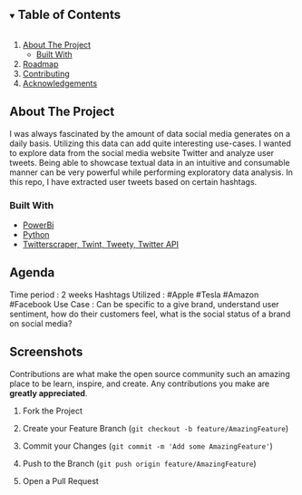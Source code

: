 <!-- TABLE OF CONTENTS -->
<details open="open">
  <summary><h2 style="display: inline-block">Table of Contents</h2></summary>
  <ol>
    <li>
      <a href="#about-the-project">About The Project</a>
      <ul>
        <li><a href="#built-with">Built With</a></li>
      </ul>
    </li>
    <li><a href="#agenda">Roadmap</a></li>
    <li><a href="#screenshots">Contributing</a></li>
    <li><a href="#Contact">Acknowledgements</a></li>
  </ol>
</details>



<!-- ABOUT THE PROJECT -->
## About The Project

I was always fascinated by the amount of data social media generates on a daily basis. Utilizing this data can add quite interesting use-cases. I wanted to explore data from the social media website Twitter and analyze user tweets. Being able to showcase textual data in an intuitive and consumable manner can be very powerful while performing exploratory data analysis. In this repo, I have extracted user tweets based on certain hashtags. 


### Built With

* [PowerBi]()
* [Python]()
* [Twitterscraper, Twint, Tweety, Twitter API]()


<!-- Agenda -->
## Agenda

Time period : 2 weeks
Hashtags Utilized : #Apple #Tesla #Amazon #Facebook 
Use Case : Can be specific to a give brand, understand user sentiment, how do their customers feel, what is the social status of a brand on social media?


<!-- Screenshots -->
## Screenshots

Contributions are what make the open source community such an amazing place to be learn, inspire, and create. Any contributions you make are **greatly appreciated**.

1. Fork the Project


3. Create your Feature Branch (`git checkout -b feature/AmazingFeature`)
4. Commit your Changes (`git commit -m 'Add some AmazingFeature'`)
5. Push to the Branch (`git push origin feature/AmazingFeature`)
6. Open a Pull Request






